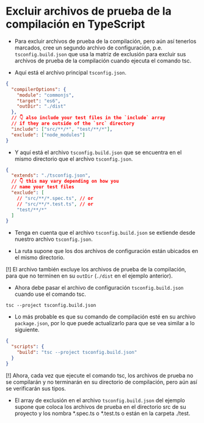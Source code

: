# Excluir archivos de prueba de la compilación en TypeScript

- Para excluir archivos de prueba de la compilación, pero aún así tenerlos marcados, cree un segundo archivo de configuración, p.e. `tsconfig.build.json` que usa la matriz de exclusión para excluir sus archivos de prueba de la compilación cuando ejecuta el comando tsc.

- Aquí está el archivo principal `tsconfig.json`.

```json
{
  "compilerOptions": {
    "module": "commonjs",
    "target": "es6",
    "outDir": "./dist"
  },
  // 👇️ also include your test files in the `include` array
  // if they are outside of the `src` directory
  "include": ["src/**/*", "test/**/*"],
  "exclude": ["node_modules"]
}
```

- Y aquí está el archivo `tsconfig.build.json` que se encuentra en el mismo directorio que el archivo `tsconfig.json`.

```json
{
  "extends": "./tsconfig.json",
  // 👇️ this may vary depending on how you
  // name your test files
  "exclude": [
    // "src/**/*.spec.ts", // or
    // "src/**/*.test.ts", // or
    "test/**/*"
  ]
}
```

- Tenga en cuenta que el archivo `tsconfig.build.json` se extiende desde nuestro archivo `tsconfig.json`.

- La ruta supone que los dos archivos de configuración están ubicados en el mismo directorio.

[!] El archivo también excluye los archivos de prueba de la compilación, para que no terminen en su `outDir` (`./dist` en el ejemplo anterior).

- Ahora debe pasar el archivo de configuración `tsconfig.build.json` cuando use el comando tsc.

```shell
tsc --project tsconfig.build.json
```

- Lo más probable es que su comando de compilación esté en su archivo `package.json`, por lo que puede actualizarlo para que se vea similar a lo siguiente.

```json
{
  "scripts": {
    "build": "tsc --project tsconfig.build.json"
  }
}
```

[!] Ahora, cada vez que ejecute el comando tsc, los archivos de prueba no se compilarán y no terminarán en su directorio de compilación, pero aún así se verificarán sus tipos.

- El array de exclusión en el archivo `tsconfig.build.json` del ejemplo supone que coloca los archivos de prueba en el directorio src de su proyecto y los nombra *.spec.ts o *.test.ts o están en la carpeta ./test.

